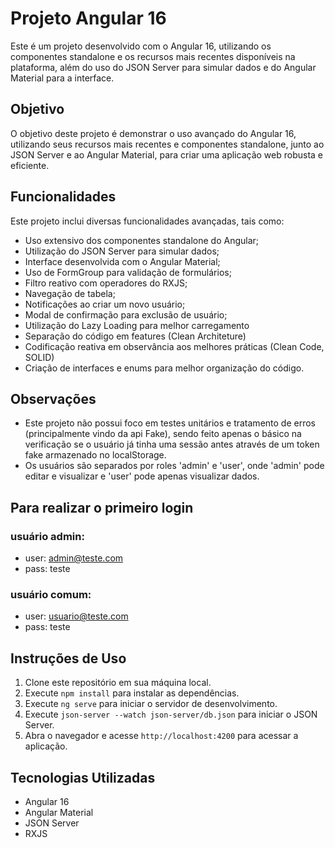 # Projeto Angular 16

Este é um projeto desenvolvido com o Angular 16, utilizando os componentes standalone e os recursos mais recentes disponíveis na plataforma, além do uso do JSON Server para simular dados e do Angular Material para a interface.

## Objetivo

O objetivo deste projeto é demonstrar o uso avançado do Angular 16, utilizando seus recursos mais recentes e componentes standalone, junto ao JSON Server e ao Angular Material, para criar uma aplicação web robusta e eficiente.

## Funcionalidades

Este projeto inclui diversas funcionalidades avançadas, tais como:

- Uso extensivo dos componentes standalone do Angular;
- Utilização do JSON Server para simular dados;
- Interface desenvolvida com o Angular Material;
- Uso de FormGroup para validação de formulários;
- Filtro reativo com operadores do RXJS;
- Navegação de tabela;
- Notificações ao criar um novo usuário;
- Modal de confirmação para exclusão de usuário;
- Utilização do Lazy Loading para melhor carregamento
- Separação do código em features (Clean Architeture)
- Codificação reativa em observância aos melhores práticas (Clean Code, SOLID)
- Criação de interfaces e enums para melhor organização do código.

## Observações

- Este projeto não possui foco em testes unitários e tratamento de erros (principalmente vindo da api Fake), sendo feito apenas o básico na verificação se o usuário já tinha uma sessão antes através de um token fake armazenado no localStorage.
- Os usuários são separados por roles 'admin' e 'user', onde 'admin' pode editar e visualizar e 'user' pode apenas visualizar dados.

## Para realizar o primeiro login

### usuário admin: 

- user: admin@teste.com
- pass: teste

### usuário comum:

- user: usuario@teste.com
- pass: teste

## Instruções de Uso

1. Clone este repositório em sua máquina local.
2. Execute `npm install` para instalar as dependências.
3. Execute `ng serve` para iniciar o servidor de desenvolvimento.
4. Execute `json-server --watch json-server/db.json` para iniciar o JSON Server.
5. Abra o navegador e acesse `http://localhost:4200` para acessar a aplicação.

## Tecnologias Utilizadas

- Angular 16
- Angular Material
- JSON Server
- RXJS
